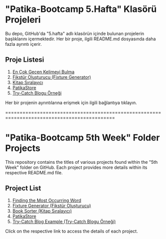 # "Patika-Bootcamp 5.Hafta" Klasörü Projeleri

Bu depo, GitHub'da "5.hafta" adlı klasörün içinde bulunan projelerin başlıklarını içermektedir. Her bir proje, ilgili README.md dosyasında daha fazla ayrıntı içerir.

## Proje Listesi

1. [En Çok Geçen Kelimeyi Bulma](EnCokGecenKelimeyiBulma/README.md)
2. [Fikstür Oluşturucu (Fixture Generator)](FiksturOlusturucu/README.md)
3. [Kitap Sıralayıcı](KitapSiralayici/README.md)
4. [PatikaStore](PatikaStore/README.md)
5. [Try-Catch Blogu Örneği](Try-Catch-BloguOrnegi/README.md)

Her bir projenin ayrıntılarına erişmek için ilgili bağlantıya tıklayın.

============================================================================================

# "Patika-Bootcamp 5th Week" Folder Projects

This repository contains the titles of various projects found within the "5th Week" folder on GitHub. Each project provides more details within its respective README.md file.

## Project List

1. [Finding the Most Occurring Word](EnCokGecenKelimeyiBulma/README.md)
2. [Fixture Generator (Fikstür Oluşturucu)](FiksturOlusturucu/README.md)
3. [Book Sorter (Kitap Sıralayıcı)](KitapSiralayici/README.md)
4. [PatikaStore](PatikaStore/README.md)
5. [Try-Catch Blog Example (Try-Catch Blogu Örneği)](Try-Catch-BloguOrnegi/README.md)

Click on the respective link to access the details of each project.
